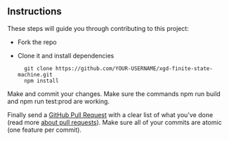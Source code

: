 ## Instructions

These steps will guide you through contributing to this project:

- Fork the repo
- Clone it and install dependencies

		git clone https://github.com/YOUR-USERNAME/xgd-finite-state-machine.git
		npm install

Make and commit your changes. Make sure the commands npm run build and npm run test:prod are working.

Finally send a [GitHub Pull Request](https://github.com/xgdfalcon/xgd-finite-state-machine/compare?expand=1) with a clear list of what you've done (read more [about pull requests](https://help.github.com/articles/about-pull-requests/)). Make sure all of your commits are atomic (one feature per commit).
